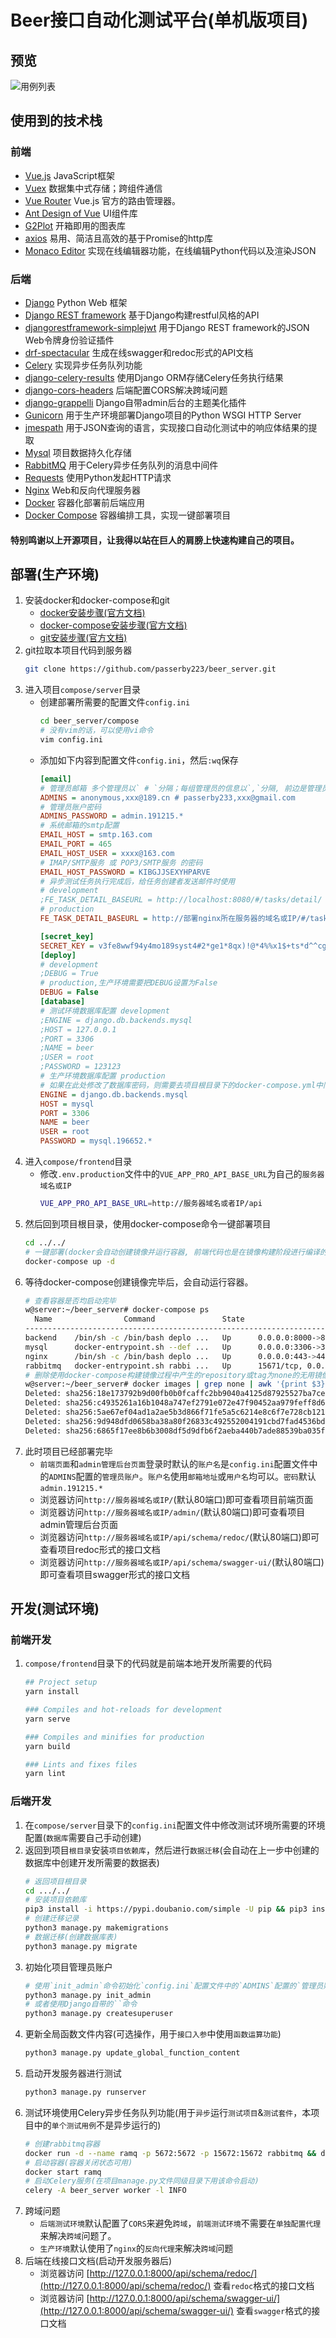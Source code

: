 # Beer接口自动化测试平台(单机版项目)
## 预览
![用例列表](../caselist.png)
## 使用到的技术栈
### 前端
   * [Vue.js](https://cn.vuejs.org/v2/guide/) JavaScript框架
   * [Vuex](https://vuex.vuejs.org/zh/guide/) 数据集中式存储；跨组件通信
   * [Vue Router](https://router.vuejs.org/zh/) Vue.js 官方的路由管理器。 
   * [Ant Design of Vue](https://antdv.com/docs/vue/introduce-cn/) UI组件库
   * [G2Plot](https://g2plot.antv.vision/zh) 开箱即用的图表库
   * [axios](https://github.com/axios/axios) 易用、简洁且高效的基于Promise的http库
   * [Monaco Editor](https://microsoft.github.io/monaco-editor/) 实现在线编辑器功能，在线编辑Python代码以及渲染JSON
### 后端
   * [Django](https://docs.djangoproject.com/zh-hans/3.2/) Python Web 框架
   * [Django REST framework](https://www.django-rest-framework.org/) 基于Django构建restful风格的API
   * [djangorestframework-simplejwt](https://github.com/jazzband/djangorestframework-simplejwt) 用于Django REST framework的JSON Web令牌身份验证插件
   * [drf-spectacular](https://github.com/tfranzel/drf-spectacular) 生成在线swagger和redoc形式的API文档
   * [Celery](https://docs.celeryproject.org/en/stable/) 实现异步任务队列功能
   * [django-celery-results](https://django-celery-results.readthedocs.io/en/latest/) 使用Django ORM存储Celery任务执行结果 
   * [django-cors-headers](https://github.com/adamchainz/django-cors-headers) 后端配置CORS解决跨域问题
   * [django-grappelli](https://django-grappelli.readthedocs.io/en/latest/) Django自带admin后台的主题美化插件
   * [Gunicorn](https://gunicorn.org/) 用于生产环境部署Django项目的Python WSGI HTTP Server
   * [jmespath](https://github.com/jmespath/jmespath.py) 用于JSON查询的语言，实现接口自动化测试中的响应体结果的提取
   * [Mysql](https://www.mysql.com/cn/) 项目数据持久化存储
   * [RabbitMQ](https://www.rabbitmq.com/) 用于Celery异步任务队列的消息中间件
   * [Requests](https://docs.python-requests.org/en/master/) 使用Python发起HTTP请求
   * [Nginx](https://nginx.org/en/) Web和反向代理服务器
   * [Docker](https://docs.docker.com/) 容器化部署前后端应用
   * [Docker Compose](https://docs.docker.com/compose/) 容器编排工具，实现一键部署项目
#### 特别鸣谢以上开源项目，让我得以站在巨人的肩膀上快速构建自己的项目。
## 部署(生产环境)
1. 安装docker和docker-compose和git
    * [docker安装步骤(官方文档)](https://docs.docker.com/engine/install/)
    * [docker-compose安装步骤(官方文档)](https://docs.docker.com/compose/install/)
    * [git安装步骤(官方文档)](https://git-scm.com/download/linux)
2. git拉取本项目代码到服务器
    ```bash
    git clone https://github.com/passerby223/beer_server.git
    ```
3. 进入项目`compose/server`目录
    * 创建部署所需要的配置文件`config.ini`
        ```bash
        cd beer_server/compose
        # 没有vim的话，可以使用vi命令
        vim config.ini
        ```
    * 添加如下内容到配置文件`config.ini`，然后`:wq`保存
        ```ini
        [email]
        # 管理员邮箱 多个管理员以` # `分隔；每组管理员的信息以`,`分隔, 前边是管理员名称,后边是管理员邮箱地址
        ADMINS = anonymous,xxx@189.cn # passerby233,xxx@gmail.com
        # 管理员账户密码
        ADMINS_PASSWORD = admin.191215.*
        # 系统邮箱的smtp配置
        EMAIL_HOST = smtp.163.com
        EMAIL_PORT = 465
        EMAIL_HOST_USER = xxxx@163.com
        # IMAP/SMTP服务 或 POP3/SMTP服务 的密码
        EMAIL_HOST_PASSWORD = KIBGJJSEXYHPARVE
        # 异步测试任务执行完成后，给任务创建者发送邮件时使用
        # development
        ;FE_TASK_DETAIL_BASEURL = http://localhost:8080/#/tasks/detail/
        # production
        FE_TASK_DETAIL_BASEURL = http://部署nginx所在服务器的域名或IP/#/tasks/detail/
        
        [secret_key]
        SECRET_KEY = v3fe8wwf94y4mo189syst4#2*ge1*8qx)!@*4%%x1$+ts*d^^cg
        [deploy]
        # development
        ;DEBUG = True
        # production,生产环境需要把DEBUG设置为False
        DEBUG = False
        [database]
        # 测试环境数据库配置 development
        ;ENGINE = django.db.backends.mysql
        ;HOST = 127.0.0.1
        ;PORT = 3306
        ;NAME = beer
        ;USER = root
        ;PASSWORD = 123123
        # 生产环境数据库配置 production
        # 如果在此处修改了数据库密码，则需要去项目根目录下的docker-compose.yml中同步修改数据库密码(MYSQL_ROOT_PASSWORD字段的值要与此处的密码一致，默认是mysql.196652.*)
        ENGINE = django.db.backends.mysql
        HOST = mysql
        PORT = 3306
        NAME = beer
        USER = root
        PASSWORD = mysql.196652.*
        ```
4. 进入`compose/frontend`目录
    * 修改`.env.production`文件中的`VUE_APP_PRO_API_BASE_URL`为自己的`服务器域名或IP`
        ```bash
        VUE_APP_PRO_API_BASE_URL=http://服务器域名或者IP/api 
        ```
5. 然后回到项目根目录，使用docker-compose命令一键部署项目
    ```bash
    cd ../../
    # 一键部署(docker会自动创建镜像并运行容器, 前端代码也是在镜像构建阶段进行编译的)
    docker-compose up -d
    ```
6. 等待docker-compose创建镜像完毕后，会自动运行容器。
    ```bash
    # 查看容器是否均启动完毕
    w@server:~/beer_server# docker-compose ps
      Name                Command               State                                                                   Ports                                                                 
    ------------------------------------------------------------------------------------------------------------------------------------------------------------------------------------------
    backend    /bin/sh -c /bin/bash deplo ...   Up      0.0.0.0:8000->8000/tcp,:::8000->8000/tcp                                                                                              
    mysql      docker-entrypoint.sh --def ...   Up      0.0.0.0:3306->3306/tcp,:::3306->3306/tcp, 33060/tcp                                                                                   
    nginx      /bin/sh -c /bin/bash deplo ...   Up      0.0.0.0:443->443/tcp,:::443->443/tcp, 0.0.0.0:80->80/tcp,:::80->80/tcp                                                                
    rabbitmq   docker-entrypoint.sh rabbi ...   Up      15671/tcp, 0.0.0.0:15672->15672/tcp,:::15672->15672/tcp, 15691/tcp, 15692/tcp, 25672/tcp, 4369/tcp, 5671/tcp, 0.0.0.0:5672->5672/tcp,:::5672->5672/tcp
    # 删除使用docker-compose构建镜像过程中产生的repository或tag为none的无用镜像文件
    w@server:~/beer_server# docker images | grep none | awk '{print $3}' | xargs docker rmi
    Deleted: sha256:18e173792b9d00fb0b0fcaffc2bb9040a4125d87925527ba7ce4d3436ee3bb4c
    Deleted: sha256:c4935261a16b1048a747ef2791e072e47f90452aa979feff8d695449f26ff6ab
    Deleted: sha256:5ae67ef04ad1a2ae5b3d866f71fe5a5c6214e8c6f7e728cb12183781d6bf9d68
    Deleted: sha256:9d948dfd0658ba38a80f26833c492552004191cbd7fad4536bdfb033b4ee21c8
    Deleted: sha256:6865f17ee8b6b3008df5d9dfb6f2aeba440b7ade88539ba035f57163890c644f
    ```
7. 此时项目已经部署完毕
    * `前端页面`和`admin管理后台页面`登录时默认的`账户名`是`config.ini`配置文件中的`ADMINS`配置的`管理员账户`。`账户名`使用`邮箱地址`或`用户名`均可以。`密码`默认`admin.191215.*`
    * 浏览器访问`http://服务器域名或IP/`(默认80端口)即可查看项目前端页面
    * 浏览器访问`http://服务器域名或IP/admin/`(默认80端口)即可查看项目admin管理后台页面
    * 浏览器访问`http://服务器域名或IP/api/schema/redoc/`(默认80端口)即可查看项目redoc形式的接口文档
    * 浏览器访问`http://服务器域名或IP/api/schema/swagger-ui/`(默认80端口)即可查看项目swagger形式的接口文档
## 开发(测试环境)
### 前端开发
1. `compose/frontend`目录下的代码就是前端本地开发所需要的代码
    ```bash
    ## Project setup
    yarn install
    
    ### Compiles and hot-reloads for development
    yarn serve
    
    ### Compiles and minifies for production
    yarn build
    
    ### Lints and fixes files
    yarn lint
    ```
### 后端开发
1. 在`compose/server`目录下的`config.ini`配置文件中修改测试环境所需要的环境配置(`数据库`需要自己手动创建)
2. 返回到项目`根目录`安装`项目依赖库`，然后进行`数据迁移`(会自动在上一步中创建的数据库中创建开发所需要的数据表)
    ```bash
    # 返回项目根目录
    cd .../../
    # 安装项目依赖库
    pip3 install -i https://pypi.doubanio.com/simple -U pip && pip3 install -i https://pypi.doubanio.com/simple -r requirements.txt
    # 创建迁移记录
    python3 manage.py makemigrations
    # 数据迁移(创建数据库表)
    python3 manage.py migrate
    ```
3. 初始化项目管理员账户
    ```bash
    # 使用`init_admin`命令初始化`config.ini`配置文件中的`ADMINS`配置的`管理员账户`
    python3 manage.py init_admin
    # 或者使用Django自带的``命令
    python3 manage.py createsuperuser
    ```
4. 更新全局函数文件内容(可选操作，用于`接口入参`中使用`函数运算功能`)
    ```bash
    python3 manage.py update_global_function_content
    ```
5. 启动开发服务器进行测试
    ```bash
    python3 manage.py runserver
    ```
6. 测试环境使用Celery异步任务队列功能(用于`异步`运行`测试项目`&`测试套件`，本项目中的`单个测试用例`不是异步运行的)
    ```bash
    # 创建rabbitmq容器
    docker run -d --name ramq -p 5672:5672 -p 15672:15672 rabbitmq && docker ps
    # 启动容器(容器关闭状态可用)
    docker start ramq
    # 启动Celery服务(在项目manage.py文件同级目录下用该命令启动)
    celery -A beer_server worker -l INFO
    ```
7. 跨域问题
    * `后端测试环境`默认配置了`CORS`来避免`跨域`，`前端测试环境`不需要在`单独配置代理`来解决`跨域`问题了。
    * `生产环境`默认使用了`nginx`的`反向代理`来解决`跨域`问题
8. 后端在线接口文档(启动开发服务器后)
    * 浏览器访问 [http://127.0.0.1:8000/api/schema/redoc/](http://127.0.0.1:8000/api/schema/redoc/) 查看`redoc`格式的接口文档
    * 浏览器访问 [http://127.0.0.1:8000/api/schema/swagger-ui/](http://127.0.0.1:8000/api/schema/swagger-ui/) 查看`swagger`格式的接口文档
